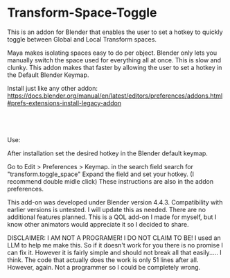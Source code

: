# Transform-Space-Toggle

This is an addon for Blender that enables the user to set a hotkey to quickly toggle between Global and Local Transform spaces.

Maya makes isolating spaces easy to do per object. Blender only lets you manually switch the space used for everything all at once. This is slow and clunky. This addon makes that faster by allowing the user to set a hotkey in the Default Blender Keymap.

Install just like any other addon:
<br>https://docs.blender.org/manual/en/latest/editors/preferences/addons.html#prefs-extensions-install-legacy-addon</br>
<br></br>
<br></br>
Use:

After installation set the desired hotkey in the Blender default keymap.

Go to Edit > Preferences > Keymap.
in the search field search for "transform.toggle_space"
Expand the field and set your hotkey. (I recommend double midle click)
These instructions are also in the addon preferences.

This add-on was developed under Blender version 4.4.3. Compatibility with earlier versions is untested. I will update this as needed. There are no additional features planned. This is a QOL add-on I made for myself, but I know other animators would appreciate it so I decided to share.

DISCLAIMER: I AM NOT A PROGRAMER! I DO NOT CLAIM TO BE! I used an LLM to help me make this. So if it doesn't work for you there is no promise I can fix it. However it is fairly simple and should not break all that easily..... I think. The code that actually does the work is only 51 lines after all. However, again. Not a programmer so I could be completely wrong.

